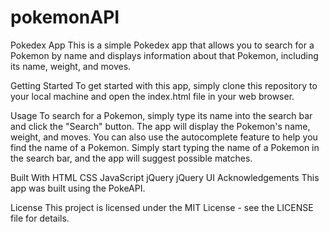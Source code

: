 # pokemonAPI
Pokedex App
This is a simple Pokedex app that allows you to search for a Pokemon by name and displays information about that Pokemon, including its name, weight, and moves.

Getting Started
To get started with this app, simply clone this repository to your local machine and open the index.html file in your web browser.

Usage
To search for a Pokemon, simply type its name into the search bar and click the "Search" button. The app will display the Pokemon's name, weight, and moves. You can also use the autocomplete feature to help you find the name of a Pokemon. Simply start typing the name of a Pokemon in the search bar, and the app will suggest possible matches.

Built With
HTML
CSS
JavaScript
jQuery
jQuery UI
Acknowledgements
This app was built using the PokeAPI.

License
This project is licensed under the MIT License - see the LICENSE file for details.

